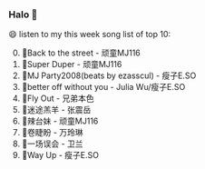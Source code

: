 

### Halo 👋

😄 listen to my this week song list of top 10:

0. 🌈Back to the street - 顽童MJ116
1. 🌈Super Duper - 顽童MJ116
2. 🌈MJ Party2008(beats by ezasscul) - 瘦子E.SO
3. 🌈better off without you - Julia Wu/瘦子E.SO
4. 🌈Fly Out - 兄弟本色
5. 🌈迷途羔羊 - 张震岳
6. 🌈辣台妹 - 顽童MJ116
7. 🌈卷睫盼 - 万玲琳
8. 🌈一场误会 - 卫兰
9. 🌈Way Up - 瘦子E.SO

